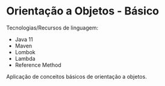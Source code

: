 # Orientação a Objetos - Básico

Tecnologias/Recursos de linguagem:

- Java 11
- Maven
- Lombok
- Lambda
- Reference Method

Aplicação de conceitos básicos de orientação a objetos.